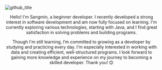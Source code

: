 ![github_title](https://github.com/user-attachments/assets/92e5e830-715d-48db-8d40-cfb780057038)  

<div align="center">
  <p>
Hello! I'm Sangmin, a beginner developer. I recently developed a strong interest in software development and am now fully focused on learning. I'm currently exploring various technologies, starting with Java, and I find great satisfaction in solving problems and building programs.

Though I'm still learning, I’m committed to growing as a developer by studying and practicing every day. I'm especially interested in working with data and creating efficient, well-structured programs. I look forward to gaining more knowledge and experience on my journey to becoming a skilled developer. Thank you! 😊</p>
</div>
